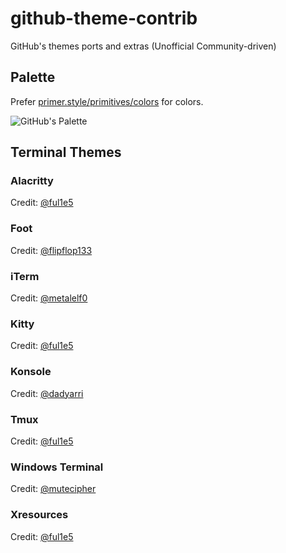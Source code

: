# github-theme-contrib

GitHub's themes ports and extras (Unofficial Community-driven)

## Palette

Prefer [primer.style/primitives/colors](https://primer.style/primitives/colors) for colors.

![GitHub's Palette](https://imgur.com/Z0CFZYv.png)

## Terminal Themes

### Alacritty

Credit: [@ful1e5](https://github.com/ful1e5)

### Foot

Credit: [@flipflop133](https://github.com/flipflop133)

### iTerm

Credit: [@metalelf0](https://github.com/metalelf0)

### Kitty

Credit: [@ful1e5](https://github.com/ful1e5)

### Konsole

Credit: [@dadyarri](https://github.com/dadyarri)

### Tmux

Credit: [@ful1e5](https://github.com/ful1e5)

### Windows Terminal

Credit: [@mutecipher](https://github.com/mutecipher)

### Xresources

Credit: [@ful1e5](https://github.com/ful1e5)
